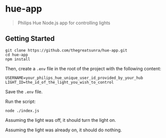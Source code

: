 # hue-app

> Philips Hue Node.js app for controlling lights

## Getting Started

```shell
git clone https://github.com/thegreatsunra/hue-app.git
cd hue-app
npm install
```

Then, create a `.env` file in the root of the project with the following content:

```shell
USERNAME=your_philips_hue_unique_user_id_provided_by_your_hub
LIGHT_ID=the_id_of_the_light_you_wish_to_control
```

Save the `.env` file.

Run the script:

```shell
node ./index.js
```

Assuming the light was off, it should turn the light on.

Assuming the light was already on, it should do nothing.
